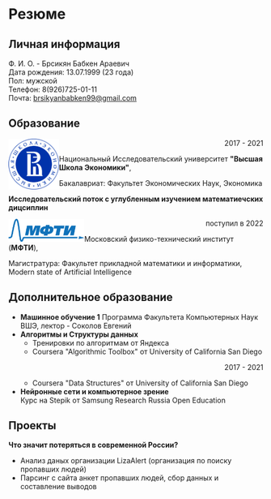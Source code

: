 # Резюме
## Личная информация
Ф. И. О. - Брсикян Бабкен Араевич  
Дата рождения: 13.07.1999 (23 года)  
Пол: мужской  
Телефон: 8(926)725-01-11  
Почта: brsikyanbabken99@gmail.com

## Образование
<img align="left" src = "hse.png" width = "100"> <p align="right">2017 - 2021</p>
Национальный Исследовательский университет **"Высшая Школа Экономики"**,

<p align="left">Бакалавриат: Факультет Экономических Наук, Экономика</p> 

**Исследовательский поток с углубленным изучением математиечских дицсиплин**  


<img align="left" src = "MIPT_logo.png" width = "150"> <p align="right">поступил в 2022</p>
Московский физико-технический институт (**МФТИ**),

<p align="left">Магистратура: Факультет прикладной математики и информатики, Modern state of Artificial Intelligence</p> 

## Дополнительное образование
- **Машинное обучение 1** 
  Программа Факультета Компьютерных Наук ВШЭ, лектор - Соколов Евгений 
- **Алгоритмы и Структуры данных**  
  - Тренировки по алгоритмам от Яндекса  
  - Coursera "Algorithmic Toolbox" от University of California San Diego <p align="right">2017 - 2021</p> 
  - Coursera "Data Structures" от University of California San Diego  
- **Нейронные сети и компьютерное зрение**  
  Курс на Stepik от Samsung Research Russia Open Education

## Проекты
**Что значит потеряться в современной России?**
- Анализ даных организации LizaAlert (организация по поиску пропавших людей)
- Парсинг с сайта анкет пропавших людей, сбор данных и составление выводов
